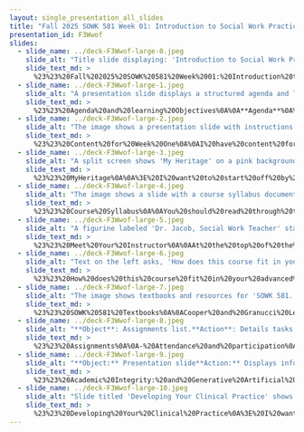 ```yaml
---
layout: single_presentation_all_slides
title: "Fall 2025 SOWK 581 Week 01: Introduction to Social Work Practice with Individuals, Families, & Groups"
presentation_id: F3Wwof
slides:
  - slide_name: ../deck-F3Wwof-large-0.jpeg
    slide_alt: "Title slide displaying: 'Introduction to Social Work Practice with Individuals, Families & Groups,' authored by Jacob Campbell, Ph.D., LICSW at Heritage University, on a pink and yellow background."
    slide_text_md: >
      %23%23%20Fall%202025%20SOWK%20581%20Week%2001:%20Introduction%20to%20Social%20Work%20Practice%20with%20Individuals,%20Families,%20%26%20Groups%0A%0Atitle:%20Fall%202025%20SOWK%20581%20Week%2001:%20Introduction%20to%20Social%20Work%20Practice%20with%20Individuals,%20Families,%20%26%20Groups%0Adate:%202025-08-25%2013:38:31%0Alocation:%20Heritage%20University%0Atags:%0A%20%20-%20Heritage%20University%0A%20%20-%20MSW%20Program%0A%20%20-%20SOWK%20581%0Apresentation_video:%20%3E%0A%20%20%22%22%0Adescription:%20%3E%0A%0AWelcome%20to%20the%20first%20official%20week%20of%20your%20MSW%20program%20and%20SOWK%20581.%20This%20class%20is%20one%20of%20the%20more%20clinically%20focused%20classes%20you%20will%20take,%20and%20I%20look%20forward%20to%20learning%20and%20growing%20together.%20This%20week%20is%20asynchronous.%20%20I%20have%20a%20lecture%20video%20that%20introduces%20students%20to%20this%20class,%20covering%20your%20activities%20in%20general%20and%20for%20this%20week.%20%20Each%20week,%20you%20will%20have%20asynchronous%20learning%20tasks%20to%20engage%20in.%20Every%20other%20week,%20we%20will%20also%20meet%20in%20person%20to%20practice%20skills.%20Students%20will%20read%20the%20first%20chapter%20of%20Cooper%20and%20Granucci%20Lesser%20(2022),%20which%20outlines%20the%20theoretical%20basis%20for%20clinical%20social%20work,%20and%20engage%20in%20forum%20reflections%20on%20this%20topic,%20as%20well%20as%20the%20nature%20of%20clinical%20practice.%0A%0AAgenda%20for%20Lecture%20Video:%0A%0A-%20Getting%20settled%20into%20the%20class%0A-%20Reviewing%20the%20syllabus%0A-%20Scholarship%0A-%20Developing%20clinical%20practice%0A%0AThe%20learning%20objectives%20this%20week%20include:%0A%0A-%20To%20identify%20the%20structure%20of%20this%20course,%20the%20assignments%20used%20to%20facilitate%20learning%20and%20demonstrate%20competency,%20and%20what%20to%20expect%20this%20semester.%0A-%20To%20understand%20the%20expectations%20around%20academic%20integrity.%0A-%20Consider%20strategies%20you%20can%20implement%20to%20improve%20your%20clinical%20practice.%0A-%20Evaluate%20experiences%20and%20knowledge%20regarding%20clinical%20practice%0A-%20Gain%20knowledge%20and%20awareness%20regarding%20clinical%20practice%20definitions%20and%20related%20social%20worker%20standards.%0A-%20Appreciate%20the%20evolution%20of%20different%20theoretical%20models.%0A%0A%0A
  - slide_name: ../deck-F3Wwof-large-1.jpeg
    slide_alt: "A presentation slide displays a structured agenda and learning objectives. The agenda lists 'Week 01: Getting settled into the class, Reviewing the syllabus, Scholarship, Developing clinical practice' on a yellow background. The learning objectives outline key goals, including understanding course structure and academic integrity, on a pink background."
    slide_text_md: >
      %23%23%20Agenda%20and%20learning%20Objectives%0A%0A**Agenda**%0A%0A-%20Getting%20settled%20into%20the%20class%0A-%20Reviewing%20the%20syllabus%0A-%20Scholarship%0A-%20Developing%20clinical%20practice%0A%0A**Learning%20Objectives**%0A%0A-%20To%20identify%20the%20structure%20of%20this%20course,%20the%20assignments%20used%20to%20facilitate%20learning%20and%20demonstrate%20competency,%20and%20what%20to%20expect%20this%20semester.%0A-%20To%20understand%20the%20expectations%20around%20academic%20integrity.%0A-%20Consider%20strategies%20you%20can%20implement%20to%20improve%20your%20clinical%20practice.%0A%0A
  - slide_name: ../deck-F3Wwof-large-2.jpeg
    slide_alt: "The image shows a presentation slide with instructions for students, featuring three book excerpts to read and tasks like submitting contact info. It emphasizes 'Content for Week One' with a writing assignment in forums."
    slide_text_md: >
      %23%23%20Content%20for%20Week%20One%0A%0AI%20have%20content%20for%20you%20to%20engage%20with%0A%0A-%20Read%20Cooper%20and%20Granucci%20Lesser%20(2022)%20Chapter%201:%20_Theoretical%20Base%20for%20Clinical%20Social%20Work%20Practice_%0A-%20Read%20Bloeser%20et%20al.%20(2023)%20_Defining%20Clinical%20Social%20Work%20and%20its%20Implications%20for%20Practice_%0A-%20Read%20National%20Association%20of%20Social%20Workers%20(2025)%20_NASW%20Standards%20for%20Clinical%20Social%20Work%20in%20Social%20Work%20Practice_%0A-%20Watch%20my%20lecture%20video%20(will%20be%20added%20Monday)%0A%0AForums%20for%20you%20to%20write%20in:%0A%0A-%20I%20want%20this%20program%20to%20be%20a%20place%20where%20we%20build%20community,%20the%20forum%20%5BIntroductions%20and%20Getting%20Started%5D(https://myheritage.heritage.edu/ICS/Academics/SOWK/SOWK_581/2526_FA-SOWK_581-0/%F0%9F%92%BB_W-01_825-831.jnz%3Fportlet%3DGroup_Discussion_Forums%26screen%3DPostView%26screenType%3Dchange%26id%3Dc918f9e6-9b5e-419c-bbc9-1b07d92b09cc)%20starts%20that%20conversation.%0A-%20We%20all%20have%20%5BPreconceived%20Notions%20of%20Clinical%20Practice%5D(https://myheritage.heritage.edu/ICS/Academics/SOWK/SOWK_581/2526_FA-SOWK_581-0/%F0%9F%92%BB_W-01_825-831.jnz%3Fportlet%3DGroup_Discussion_Forums%26screen%3DPostView%26screenType%3Dchange%26id%3Dbdc44535-2420-40da-a998-e811960bcb8b),%20and%20this%20forum%20gives%20you%20space%20to%20share%20yours.%0A-%20The%20forum%20%5BReflecting%20on%20the%20NASW%20Standards%20and%20Licensing%20for%20Clinical%20Practice%5D(https://myheritage.heritage.edu/ICS/Academics/SOWK/SOWK_581/2526_FA-SOWK_581-0/%F0%9F%92%BB_W-01_825-831.jnz%3Fportlet%3DGroup_Discussion_Forums%26screen%3DPostView%26screenType%3Dchange%26id%3De40c26f2-1e4a-4133-8753-6e63822d2c4d)%20looks%20to%20explore%20how%20clinical%20practice%20is%20defined%20in%20our%20profession.%0A-%20The%20authors%20provide%20some%20reflection%20questions%20you%20can%20respond%20to%20%5BChapter%2001%20Reflection%20Questions%5D(https://myheritage.heritage.edu/ICS/Academics/SOWK/SOWK_581/2526_FA-SOWK_581-0/%F0%9F%92%BB_W-01_825-831.jnz%3Fportlet%3DGroup_Discussion_Forums%26screen%3DPostView%26screenType%3Dchange%26id%3D2216ef81-c235-494e-8d1d-c6f90b2b1586).%0A-%20I%20want%20to%20encourage%20you%20to%20look%20into%20and%20share%20your%20findings%20about%20some%20of%20the%20theories%20provided%20in%20this%20week's%20reading%20in%20%5BDiving%20into%20Examples%20of%20Theories%5D(https://myheritage.heritage.edu/ICS/Academics/SOWK/SOWK_581/2526_FA-SOWK_581-0/%F0%9F%92%BB_W-01_825-831.jnz%3Fportlet%3DGroup_Discussion_Forums%26screen%3DPostView%26screenType%3Dchange%26id%3D6c346bb7-61fd-437e-aac5-50a9c31ffe8f).%0A-%20I%20also%20have%20a%20space%20for%20you%20to%20ask%20any%20%5BQuestions%20About%20This%20Course%5D(https://myheritage.heritage.edu/ICS/Academics/SOWK/SOWK_581/2526_FA-SOWK_581-0/%F0%9F%92%BB_W-01_825-831.jnz%3Fportlet%3DGroup_Discussion_Forums%26screen%3DPostView%26screenType%3Dchange%26id%3Da6f365ac-4d7c-4541-825b-03a78c977de8)%20you%20might%20have.%0A%0AA%20Reading%20Quiz%0A%0A%5BW-01%20Reading%20Quiz%20for%20Cooper%20and%20Granucci%20Lesser%20(2022)%20Chapter%2001%5D(https://myheritage.heritage.edu/ICS/Academics/SOWK/SOWK_581/2526_FA-SOWK_581-0/Assignments.jnz%3Fportlet%3DCoursework%26screen%3DAssignmentDetailView%26screenType%3Dchange%26id%3Ddeb2c593-9114-4b67-a9d8-f3e4c4336731)%0A%0AAnd%20I%20want%20you%20to%20submit%20your%20contact%20info.%0A%0A%0A
  - slide_name: ../deck-F3Wwof-large-3.jpeg
    slide_alt: "A split screen shows 'My Heritage' on a pink background, alongside a web page featuring 'Cyber Security 101' and 'Social Work Practice with Individuals, Families & Groups' by Jacob Campbell, Ph.D., LICSW."
    slide_text_md: >
      %23%23%20MyHeritage%0A%0A%3E%20I%20want%20to%20start%20off%20by%20showing%20you%20around%20MyHeritage.%20%0A%0A-%20Show%20course%20assignments%20%0A-%20Week%20pages%0A-%20Syllabus%20section%0A-%20pull%20up%20syllabus%0A%0A
  - slide_name: ../deck-F3Wwof-large-4.jpeg
    slide_alt: "The image shows a slide with a course syllabus document from Heritage University on the right. On the left, text reads: 'Course Syllabus: The General Map of this Class' against a pink background."
    slide_text_md: >
      %23%23%20Course%20Syllabus%0A%0AYou%20should%20read%20through%20this%20fully.%20We%20are%20going%20to%20generally%20talk%20though%20some%20of%20it.%0A%0A
  - slide_name: ../deck-F3Wwof-large-5.jpeg
    slide_alt: "A figurine labeled 'Dr. Jacob, Social Work Teacher' stands in packaging alongside a book, mug, and tablet. Text on the left introduces Dr. Jacob Campbell, Ph.D. LICSW, highlighting experience, interests, professorship, and contact details."
    slide_text_md: >
      %23%23%20Meet%20Your%20Instructor%0A%0AAt%20the%20top%20of%20the%20syllabus,%20you%20will%20notice...%0A%0A%3E%20You%20can%20just%20call%20me%20Jacob%20or%20Dr.%20Jacob%20(Campbell%20is%20fine%20as%20well...%20but)...%20Related%20Power/privilege%0A%0A-%20Work%20and%20teaching%20experience%0A-%20Research%20and%20population%20interests%0A-%20Associate%20professorship%0A-%20Contact%20practices%20and%20office%20hours%0A%0A
  - slide_name: ../deck-F3Wwof-large-6.jpeg
    slide_alt: "Text on the left asks, 'How does this course fit in your advanced standing sequence?' On the right, a flowchart lists advanced generalist practice courses for Fall, Spring, and Summer semesters, totaling 34 credits."
    slide_text_md: >
      %23%23%20How%20does%20this%20course%20fit%20in%20your%20advanced%20standing%20sequence%0A%0APractice%20and%20more%20clinical%20focused%20class.%20The%20electives%20this%20semester%20are%20also%20clinical%20focused.%20Next%20semester%20you%20586%20is%20also%20more%20clinical%20and%20focused%20on%20practice%20skills.%0A%0A
  - slide_name: ../deck-F3Wwof-large-7.jpeg
    slide_alt: "The image shows textbooks and resources for 'SOWK 581.' It includes 'Clinical Social Work Practice' and 'DSM-5-TR' books. Resources mentioned are library guides for Native Americans and Latinx/Hispanic. The background is pink."
    slide_text_md: >
      %23%23%20SOWK%20581%20Textbooks%0A%0ACooper%20and%20Granucci%20Lesser%20(2022)%20Clinical%20Social%20Work%20Practice:%20An%20Integrated%20Approach%20(6th%20ed.)%0ADesk%20Reference%20to%20the%20Diagnostic%20Criteria%20From%20DSM-5-TR%C2%AE%0A%0AUpdate%20on%20book%20delivery.%20Chapter%20in%20myHeritage%0AESD%20and%20DSM%20as%20well%20as%20benefit%20of%20big%20book.%0A%0AHelpful%20resources%0A%0A-%20You%20have%20scholarly%20writing%20and%20activities%20to%20do%20in%20this%20class%20and%20will%20be%20required%20to%20use%20peer-reviewed%20journal%20articles%20for%20some%20of%20it.%20Use%20Eagle%20Search%20and%20or%20Google%20Scholar...%20the%20APA%20style%20guide.%0A%0AExplore%20the%20library%20guides.%0A%0A
  - slide_name: ../deck-F3Wwof-large-8.jpeg
    slide_alt: "**Object**: Assignments list.**Action**: Details tasks and deadlines.**Context**: Text includes categories like 'Working with a Client,' highlighting 'Case Study Project,' and 'Psychosocial Assessment' with due dates. Online tasks involve discussion posts, while in-person involves class participation."
    slide_text_md: >
      %23%23%20Assignments%0A%0A-%20Attendance%20and%20participation%0A-%20Online%20reading%20quizzes%0A-%20Weekly%20forums%0A-%20Working%20with%20a%20Client:%20A%20Case%20Study%20Project%0A%09*%20Psychosocial%20Assessment%0A%09*%20Intervention%20Plan%20Presentation%0A%09*%20Case%20Study%20Paper%0A%0A
  - slide_name: ../deck-F3Wwof-large-9.jpeg
    slide_alt: "**Object:** Presentation slide**Action:** Displays information and examples**Context:** Discusses academic integrity related to generative AI; includes hopes, concerns, appropriate/inappropriate uses, with screenshots of AI responses for context.**Text:** - 'Academic Integrity and Generative Artificial Intelligence'- 'Hopes & Concerns'- 'Appropriate/Inappropriate Uses'- Screenshots include: AI text about the English Channel and pizza cheese sticking solutions."
    slide_text_md: >
      %23%23%20Academic%20Integrity:%20and%20Generative%20Artificial%20Intelligence%0A%3E%20I%20want%20to%20talk%20a%20little%20about%20using%20generative%20AI%20and%20how%20you%20might%20think%20about.%0A%0AFirst,%20I%20have%20an%20attachment%20that%20was%20developed%20by%20a%20faculty%20committee%20considering%20Heritage%20and%20the%20use%20of%20AI.%20That%20is%20in%20the%20handouts.%20It%20basically%20just%20says%20to%20ask%20and%20to%20recognize%20it%20is%20different%20between%20different%20places.%0A%0AShow%20Document:%20Al%20Essentials%20for%20Students%20at%20Heritage%20University.%0A%0AIt%20describes%20the%20ethical%20considerations%20including%0A%0A-%20**Originality**:%20All%20submitted%20work%20must%20be%20your%20own.%20Using%20Al%20to%20assist%20is%20not%20the%20same%20as%20having%20Al%20do%0Athe%20work%20for%20you.%20Only%20use%20it%20within%20the%20bounds%20permitted%20by%20your%20instructor.%0A-%20**Acknowledge%20Al%20use**:%20If%20you%20use%20generative%20Al,%20cite%20it%20as%20instructed.%20Ask%20if%20you're%20unsure.%20(Citation%0Aformats%20like%20APA,%20MLA,%20and%20Chicago%20now%20include%20guidance%20for%20Al.)%0A-%20**Protect%20your%20data**:%20Never%20share%20personal,%20sensitive,%20or%20confidential%20information%20with%20public%20Al%0Atools.%0A-%20**Use%20protected%20platforms**:%20When%20possible,%20use%20institutionally%20supported%20Al%20tools%20like%20Microsoft%0ACopilot%20with%20Data%20Protection%20to%20safeguard%20your%20information.%0A%0AIn%20the%20use,%20I%20also%20encourage%20you%20to%20think%20about%20your%20development%20of%20critical%20thinking%20skills%20and%20meta%20analysis%20that%20you%20have%20to%20do%20as%20social%20workers,%20but%20that%20can't%20really%20be%20relegated%20to%20a%20machine%20(maybe%20story%20of%20graphic%20design%20from%20Fedrico).%20We%20won't%20get%20into%20the%20potential%20future%20threats%20around%20information%20and%20ecological%20concerns.%0A%0AI%20want%20to%20talk%20about%20hallucinations.%20I%20have%20to%20screen%20shots%20from%202023/2024%20with%20bad%20results.%0A%0AAI%20saying%20that%20add%20glue%20to%20make%20cheese%20stick%20to%20pizza%0A%0Aor%20AI%20saying%20that%20Christof%20Wandratsch%20completing%20it%20in%2014%20h%2051%20min%20in%202020%20cross%20the%20channel%20on%20foot.%0A%0ATo%20give%20context,%20he%20did%20In%20August%202005%20he%20set%20the%20world%20record%20for%20the%20fastest%20ever%20swim%20of%20the%20English%20Channel%20in%20a%20time%20of%207%20h%2003%20mins%0A%0A%5BFastest%20crossing%20of%20the%20English%20Channel%20swimming%20(male)%20%7C%20Guinness%20World%20Records%5D(https://www.guinnessworldrecords.com/world-records/63415-fastest-crossing-of-the-english-channel-swimming-male)%20provides%20ANDREAS%20WASCHBURGER%20in%202023%20as%20the%20current.%0A%0AI%20have%20another%20screenshot%20asking%20the%20same%20question%20today%20and%20it%20recognizes%20that%20as%20a%20failed%20prompt%20before%20(because%20other%20people%20have%20written%20about%20it)%0A%0AWhat%20I%20want%20you%20to%20realize%20is%20that%20it%20doesn't%20know%20anything.%20It%20is%20making%20logical%20guesses%20about%20how%20to%20describe%20things%20and%20sometimes%20it%20completely%20makes%20those%20things%20up.%20I%20think%20this%20will%20continue%20to%20improve%20but%20it%20can't%20be%20trusted%20for%20100%20%25%20accuracy.%0A%0ASo...%20here%20are%20my...%0A%0A-%20**Hopes%20%26%20Concerns**:%20Can%20help%20us%20all%20level%20of%20and%20improve%20the%20work%20that%20we%20do.%20I%20already%20talked%20about%20my%20concerns.%0A-%20**Appropriate**:%20Getting%20ideas,%20brainstorming,%20asking%20it%20to%20review%20work%20that%20you've%20done%20and%20get%20feedback%0A-%20**Inappropriate**%20Uses:%20Asking%20it%20to%20write%20your%20forum%20or%20papers,%20over%20reliance%0A%0A
  - slide_name: ../deck-F3Wwof-large-10.jpeg
    slide_alt: "Slide titled 'Developing Your Clinical Practice' shows concepts like 'Practice Here,' 'Work on Specific Skills,' 'Recognizing Imposter Syndrome,' 'Do,' 'Evaluate,' 'Take Note,' and 'Seek Feedback,' with relevant icons and a red background."
    slide_text_md: >
      %23%23%20Developing%20Your%20Clinical%20Practice%0A%3E%20I%20want%20to%20end%20my%20video%20today,%20talking%20about%20developing%20your%20clinical%20practice.%0A%0A-%20Practice%20at%20the%20edge%20of%20your%20competence%0A-%20Work%20on%20specific%20skills%0A-%20Recognizing%20Imposter%20Syndrome%0A-%20Take%20note%0A-%20Do,%20evaluate,%20do%20evaluate%0A-%20Seek%20feedback%0A
---
```

